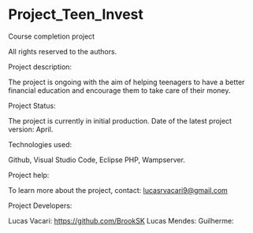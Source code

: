 # Project_Teen_Invest
Course completion project

All rights reserved to the authors.

Project description:

The project is ongoing with the aim of helping teenagers to have a better financial education and encourage them to take care of their money.

Project Status:

The project is currently in initial production.
Date of the latest project version: April.

Technologies used:

Github, Visual Studio Code, Eclipse PHP, Wampserver.

Project help:

To learn more about the project, contact: lucasrvacari9@gmail.com

Project Developers:

Lucas Vacari: https://github.com/BrookSK
Lucas Mendes: 
Guilherme: 